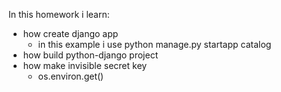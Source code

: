 In this homework i learn:

- how create django app
  - in this example i use python manage.py startapp catalog
- how build python-django project 
- how make invisible secret key
   - os.environ.get() 